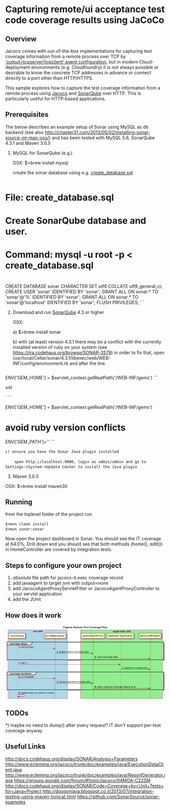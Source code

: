 
# Capturing remote/ui acceptance test code coverage results using JaCoCo

## Overview

Jacoco comes with out-of-the-box implementations for capturing test coverage information from a remote process over TCP by ['output=tcpserver|tcpclient' agent configuration](http://www.eclemma.org/jacoco/trunk/doc/agent.html), but in modern Cloud-deployment environments (e.g. Cloudfoundry) it is not always possible or desirable to know the concrete TCP addresses in advance or connect directly to a port other than HTTP/HTTPS.

This sample explores how to capture the test coverage information from a remote process using [Jacoco](http://www.eclemma.org/jacoco/index.html) and [SonarQube](http://www.sonarqube.org/) over HTTP. This is particularly useful for HTTP-based applications.

## Prerequisites

The below describes an example setup of Sonar using MySQL as db backend (see also http://chapter31.com/2013/05/02/installing-sonar-source-on-mac-osx/) and has been
tested with MySQL 5.6, SonarQube 4.3.1 and Maven 3.0.5

1. MySQL for SonarQube (e.g.)

    OSX: $>brew install mysql  
    
    create the sonar database using e.g. [create_database.sql](https://github.com/SonarSource/sonar-examples/blob/master/scripts/database/mysql/create_database.sql)
    
    ```
# File: create_database.sql
# Create SonarQube database and user.
# Command: mysql -u root -p < create_database.sql
#
CREATE DATABASE sonar CHARACTER SET utf8 COLLATE utf8_general_ci;
CREATE USER 'sonar' IDENTIFIED BY 'sonar';
GRANT ALL ON sonar.* TO 'sonar'@'%' IDENTIFIED BY 'sonar';
GRANT ALL ON sonar.* TO 'sonar'@'localhost' IDENTIFIED BY 'sonar';
FLUSH PRIVILEGES;
    ```

2. Download and run [SonarQube](http://www.sonarsource.org/downloads/) 4.3 or higher

    OSX: 
    
    a) $>brew install sonar

    b) with (at least) version 4.3.1 there may be a conflict with the currently installed version of ruby on your system (see https://jira.codehaus.org/browse/SONAR-3579)
    in order to fix that, open /usr/local/Cellar/sonar/4.3.1/libexec/web/WEB-INF/config/environment.rb and after the line
  
    ```
ENV['GEM_HOME'] = $servlet_context.getRealPath('/WEB-INF/gems')
    ```

    add  

    ```
ENV['GEM_HOME'] = $servlet_context.getRealPath('/WEB-INF/gems')
# avoid ruby version conflicts
ENV['GEM_PATH']=''
    ```

    c) ensure you have the Sonar Java plugin installed
     
        open http://localhost:9000, login as admin/admin and go to Settings->System->Update Center to install the Java plugin
        
3. Maven 3.0.5

  OSX: $>brew install maven30

## Running

from the toplevel folder of the project run

```
$>mvn clean install 
$>mvn sonar:sonar
```

Now open the project dashboard in Sonar. You should see the IT coverage at 64.0%. Drill down and you should see that both methods (home(), edit()) in HomeController are covered by integration tests. 


## Steps to configure your own project

1. *absolute* file path for jacoco-it.exec coverage record
2. add javaagent to target jvm with output=none
3. add JacocoAgentProxyServletFilter or JacocoAgentProxyController to your servlet application
4. add the JUnit

## How does it work

![Capture Flow](doc/coveragecaptureflow.png)

## TODOs

*) maybe no need to dump() after every request? IT don't support per-test coverage anyway

## Useful Links

http://docs.codehaus.org/display/SONAR/Analysis+Parameters
http://www.eclemma.org/jacoco/trunk/doc/examples/java/ExecutionDataClient.java
http://www.eclemma.org/jacoco/trunk/doc/examples/java/ReportGenerator.java
https://groups.google.com/forum/#!topic/jacoco/04MOA-C22SM
http://docs.codehaus.org/display/SONAR/Code+Coverage+by+Unit+Tests+for+Java+Project
http://dougonjava.blogspot.co.il/2013/07/integration-testing-using-maven-tomcat.html
https://github.com/SonarSource/sonar-examples

